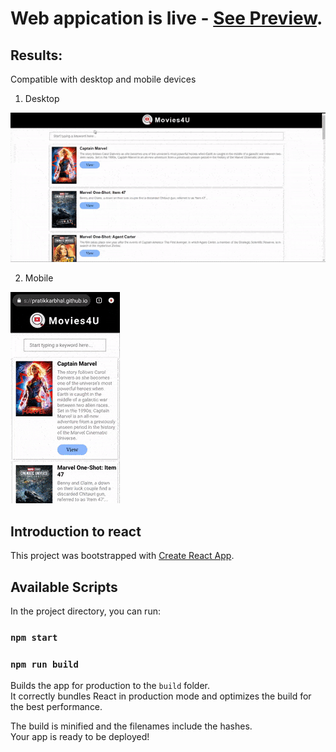 # Web appication is live - [See Preview](https://pratikkarbhal.github.io/Movies4U/).

## Results:

Compatible with desktop and mobile devices
1) Desktop

![landscape](desktop.gif)

2) Mobile

![Potrait](mobile.gif)


## Introduction to react

This project was bootstrapped with [Create React App](https://github.com/facebook/create-react-app).

## Available Scripts

In the project directory, you can run:

### `npm start`

### `npm run build`

Builds the app for production to the `build` folder.\
It correctly bundles React in production mode and optimizes the build for the best performance.

The build is minified and the filenames include the hashes.\
Your app is ready to be deployed!


